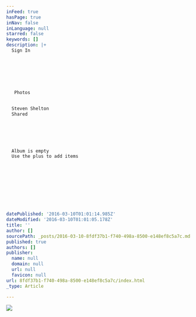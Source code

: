 ```yaml
---
inFeed: true
hasPage: true
inNav: false
inLanguage: null
starred: false
keywords: []
description: |+
  Sign In







   Photos


  Steven Shelton
  Shared






  Album is empty
  Use the plus to add items










datePublished: '2016-03-10T01:01:14.985Z'
dateModified: '2016-03-10T01:01:05.178Z'
title: ''
author: []
sourcePath: _posts/2016-03-10-8fdf37b1-f740-498a-8500-e148ef8c5a7c.md
published: true
authors: []
publisher:
  name: null
  domain: null
  url: null
  favicon: null
url: 8fdf37b1-f740-498a-8500-e148ef8c5a7c/index.html
_type: Article

---
```

![](https://the-grid-user-content.s3-us-west-2.amazonaws.com/1d7a05c3-ce97-443d-bdd7-8b1fd275f294.jpg)
